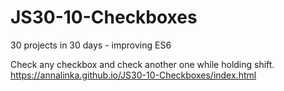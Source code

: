 # JS30-10-Checkboxes
30 projects in 30 days - improving ES6

Check any checkbox and check another one while holding shift.
https://annalinka.github.io/JS30-10-Checkboxes/index.html
